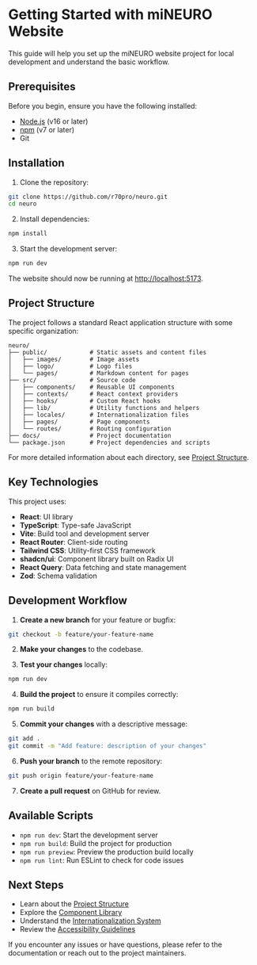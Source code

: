 # Getting Started with miNEURO Website

This guide will help you set up the miNEURO website project for local development and understand the basic workflow.

## Prerequisites

Before you begin, ensure you have the following installed:

- [Node.js](https://nodejs.org/) (v16 or later)
- [npm](https://www.npmjs.com/) (v7 or later)
- Git

## Installation

1. Clone the repository:

```bash
git clone https://github.com/r70pro/neuro.git
cd neuro
```

2. Install dependencies:

```bash
npm install
```

3. Start the development server:

```bash
npm run dev
```

The website should now be running at [http://localhost:5173](http://localhost:5173).

## Project Structure

The project follows a standard React application structure with some specific organization:

```
neuro/
├── public/            # Static assets and content files
│   ├── images/        # Image assets
│   ├── logo/          # Logo files
│   └── pages/         # Markdown content for pages
├── src/               # Source code
│   ├── components/    # Reusable UI components
│   ├── contexts/      # React context providers
│   ├── hooks/         # Custom React hooks
│   ├── lib/           # Utility functions and helpers
│   ├── locales/       # Internationalization files
│   ├── pages/         # Page components
│   └── routes/        # Routing configuration
├── docs/              # Project documentation
└── package.json       # Project dependencies and scripts
```

For more detailed information about each directory, see [Project Structure](./project-structure.md).

## Key Technologies

This project uses:

- **React**: UI library
- **TypeScript**: Type-safe JavaScript
- **Vite**: Build tool and development server
- **React Router**: Client-side routing
- **Tailwind CSS**: Utility-first CSS framework
- **shadcn/ui**: Component library built on Radix UI
- **React Query**: Data fetching and state management
- **Zod**: Schema validation

## Development Workflow

1. **Create a new branch** for your feature or bugfix:

```bash
git checkout -b feature/your-feature-name
```

2. **Make your changes** to the codebase.

3. **Test your changes** locally:

```bash
npm run dev
```

4. **Build the project** to ensure it compiles correctly:

```bash
npm run build
```

5. **Commit your changes** with a descriptive message:

```bash
git add .
git commit -m "Add feature: description of your changes"
```

6. **Push your branch** to the remote repository:

```bash
git push origin feature/your-feature-name
```

7. **Create a pull request** on GitHub for review.

## Available Scripts

- `npm run dev`: Start the development server
- `npm run build`: Build the project for production
- `npm run preview`: Preview the production build locally
- `npm run lint`: Run ESLint to check for code issues

## Next Steps

- Learn about the [Project Structure](./project-structure.md)
- Explore the [Component Library](./components/overview.md)
- Understand the [Internationalization System](./internationalization.md)
- Review the [Accessibility Guidelines](./accessibility.md)

If you encounter any issues or have questions, please refer to the documentation or reach out to the project maintainers.
